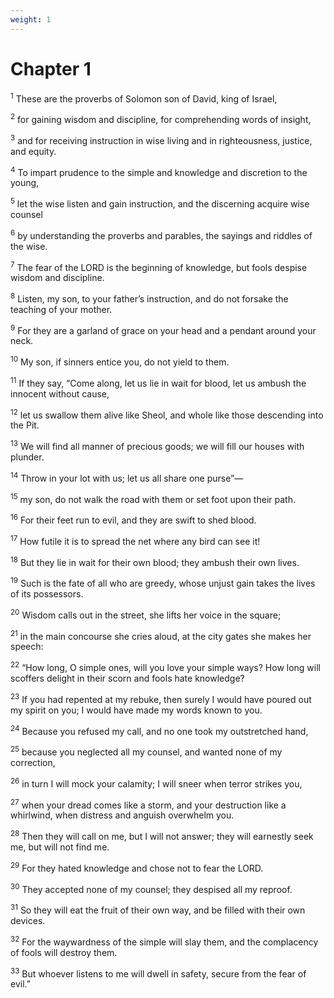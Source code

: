 ```yaml
---
weight: 1
---
```


# Chapter 1

<sup>1</sup> These are the proverbs of Solomon son of David, king of Israel, 

<sup>2</sup> for gaining wisdom and discipline, for comprehending words of insight, 

<sup>3</sup> and for receiving instruction in wise living and in righteousness, justice, and equity. 

<sup>4</sup> To impart prudence to the simple and knowledge and discretion to the young, 

<sup>5</sup> let the wise listen and gain instruction, and the discerning acquire wise counsel 

<sup>6</sup> by understanding the proverbs and parables, the sayings and riddles of the wise. 

<sup>7</sup> The fear of the LORD is the beginning of knowledge, but fools despise wisdom and discipline. 

<sup>8</sup> Listen, my son, to your father’s instruction, and do not forsake the teaching of your mother. 

<sup>9</sup> For they are a garland of grace on your head and a pendant around your neck. 

<sup>10</sup> My son, if sinners entice you, do not yield to them. 

<sup>11</sup> If they say, “Come along, let us lie in wait for blood, let us ambush the innocent without cause, 

<sup>12</sup> let us swallow them alive like Sheol, and whole like those descending into the Pit. 

<sup>13</sup> We will find all manner of precious goods; we will fill our houses with plunder. 

<sup>14</sup> Throw in your lot with us; let us all share one purse”— 

<sup>15</sup> my son, do not walk the road with them or set foot upon their path. 

<sup>16</sup> For their feet run to evil, and they are swift to shed blood. 

<sup>17</sup> How futile it is to spread the net where any bird can see it! 

<sup>18</sup> But they lie in wait for their own blood; they ambush their own lives. 

<sup>19</sup> Such is the fate of all who are greedy, whose unjust gain takes the lives of its possessors. 

<sup>20</sup> Wisdom calls out in the street, she lifts her voice in the square; 

<sup>21</sup> in the main concourse she cries aloud, at the city gates she makes her speech: 

<sup>22</sup> “How long, O simple ones, will you love your simple ways? How long will scoffers delight in their scorn and fools hate knowledge? 

<sup>23</sup> If you had repented at my rebuke, then surely I would have poured out my spirit on you; I would have made my words known to you. 

<sup>24</sup> Because you refused my call, and no one took my outstretched hand, 

<sup>25</sup> because you neglected all my counsel, and wanted none of my correction, 

<sup>26</sup> in turn I will mock your calamity; I will sneer when terror strikes you, 

<sup>27</sup> when your dread comes like a storm, and your destruction like a whirlwind, when distress and anguish overwhelm you. 

<sup>28</sup> Then they will call on me, but I will not answer; they will earnestly seek me, but will not find me. 

<sup>29</sup> For they hated knowledge and chose not to fear the LORD. 

<sup>30</sup> They accepted none of my counsel; they despised all my reproof. 

<sup>31</sup> So they will eat the fruit of their own way, and be filled with their own devices. 

<sup>32</sup> For the waywardness of the simple will slay them, and the complacency of fools will destroy them. 

<sup>33</sup> But whoever listens to me will dwell in safety, secure from the fear of evil.” 


